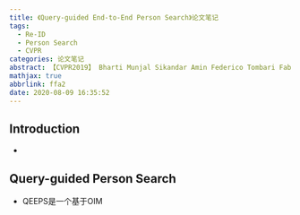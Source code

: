 ```yaml
---
title: 《Query-guided End-to-End Person Search》论文笔记
tags:
  - Re-ID
  - Person Search
  - CVPR
categories: 论文笔记
abstract: 【CVPR2019】 Bharti Munjal Sikandar Amin Federico Tombari Fabio Galasso
mathjax: true
abbrlink: ffa2
date: 2020-08-09 16:35:52
---
```

## Introduction

- 

## Query-guided Person Search

- QEEPS是一个基于OIM